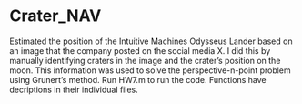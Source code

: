 # Crater_NAV
 Estimated the position of the Intuitive Machines Odysseus Lander based on an image that the company posted on the social media X. I did this by manually identifying craters in the image and the crater’s position on the moon. This information was used to solve the perspective-n-point problem using Grunert’s method. Run HW7.m to run the code. Functions have decriptions in their individual files.
